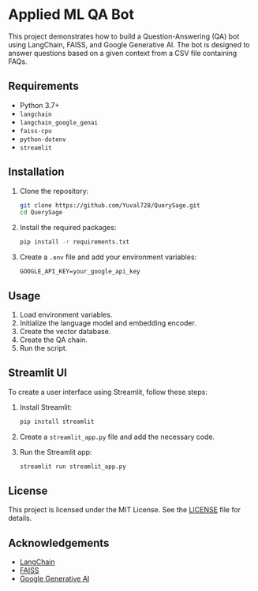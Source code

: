 # Applied ML QA Bot

This project demonstrates how to build a Question-Answering (QA) bot using LangChain, FAISS, and Google Generative AI. The bot is designed to answer questions based on a given context from a CSV file containing FAQs.

## Requirements

- Python 3.7+
- `langchain`
- `langchain_google_genai`
- `faiss-cpu`
- `python-dotenv`
- `streamlit`

## Installation

1. Clone the repository:
    ```bash
    git clone https://github.com/Yuval728/QuerySage.git
    cd QuerySage
    ```

2. Install the required packages:
    ```bash
    pip install -r requirements.txt
    ```

3. Create a `.env` file and add your environment variables:
    ```env
    GOOGLE_API_KEY=your_google_api_key
    ```

## Usage

1. Load environment variables.
2. Initialize the language model and embedding encoder.
3. Create the vector database.
4. Create the QA chain.
5. Run the script.

## Streamlit UI

To create a user interface using Streamlit, follow these steps:

1. Install Streamlit:
    ```bash
    pip install streamlit
    ```

2. Create a `streamlit_app.py` file and add the necessary code.

3. Run the Streamlit app:
    ```bash
    streamlit run streamlit_app.py
    ```

## License

This project is licensed under the MIT License. See the [LICENSE](LICENSE) file for details.

## Acknowledgements

- [LangChain](https://github.com/langchain-ai/langchain)
- [FAISS](https://github.com/facebookresearch/faiss)
- [Google Generative AI](https://cloud.google.com/ai-platform)
